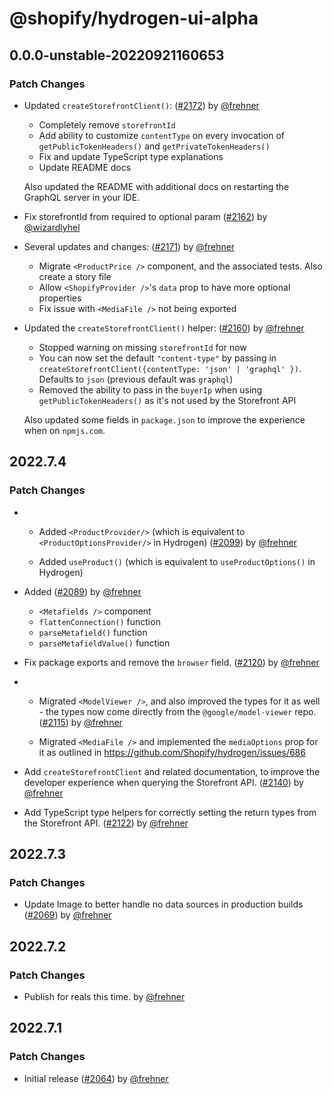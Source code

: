 # @shopify/hydrogen-ui-alpha

## 0.0.0-unstable-20220921160653

### Patch Changes

- Updated `createStorefrontClient()`: ([#2172](https://github.com/Shopify/hydrogen/pull/2172)) by [@frehner](https://github.com/frehner)

  - Completely remove `storefrontId`
  - Add ability to customize `contentType` on every invocation of `getPublicTokenHeaders()` and `getPrivateTokenHeaders()`
  - Fix and update TypeScript type explanations
  - Update README docs

  Also updated the README with additional docs on restarting the GraphQL server in your IDE.

* Fix storefrontId from required to optional param ([#2162](https://github.com/Shopify/hydrogen/pull/2162)) by [@wizardlyhel](https://github.com/wizardlyhel)

- Several updates and changes: ([#2171](https://github.com/Shopify/hydrogen/pull/2171)) by [@frehner](https://github.com/frehner)

  - Migrate `<ProductPrice />` component, and the associated tests. Also create a story file
  - Allow `<ShopifyProvider />`'s `data` prop to have more optional properties
  - Fix issue with `<MediaFile />` not being exported

* Updated the `createStorefrontClient()` helper: ([#2160](https://github.com/Shopify/hydrogen/pull/2160)) by [@frehner](https://github.com/frehner)

  - Stopped warning on missing `storefrontId` for now
  - You can now set the default `"content-type"` by passing in `createStorefrontClient({contentType: 'json' | 'graphql' })`. Defaults to `json` (previous default was `graphql`)
  - Removed the ability to pass in the `buyerIp` when using `getPublicTokenHeaders()` as it's not used by the Storefront API

  Also updated some fields in `package.json` to improve the experience when on `npmjs.com`.

## 2022.7.4

### Patch Changes

- - Added `<ProductProvider/>` (which is equivalent to `<ProductOptionsProvider/>` in Hydrogen) ([#2099](https://github.com/Shopify/hydrogen/pull/2099)) by [@frehner](https://github.com/frehner)

  - Added `useProduct()` (which is equivalent to `useProductOptions()` in Hydrogen)

* Added ([#2089](https://github.com/Shopify/hydrogen/pull/2089)) by [@frehner](https://github.com/frehner)

  - `<Metafields />` component
  - `flattenConnection()` function
  - `parseMetafield()` function
  - `parseMetafieldValue()` function

- Fix package exports and remove the `browser` field. ([#2120](https://github.com/Shopify/hydrogen/pull/2120)) by [@frehner](https://github.com/frehner)

* - Migrated `<ModelViewer />`, and also improved the types for it as well - the types now come directly from the `@google/model-viewer` repo. ([#2115](https://github.com/Shopify/hydrogen/pull/2115)) by [@frehner](https://github.com/frehner)

  - Migrated `<MediaFile />` and implemented the `mediaOptions` prop for it as outlined in https://github.com/Shopify/hydrogen/issues/686

- Add `createStorefrontClient` and related documentation, to improve the developer experience when querying the Storefront API. ([#2140](https://github.com/Shopify/hydrogen/pull/2140)) by [@frehner](https://github.com/frehner)

* Add TypeScript type helpers for correctly setting the return types from the Storefront API. ([#2122](https://github.com/Shopify/hydrogen/pull/2122)) by [@frehner](https://github.com/frehner)

## 2022.7.3

### Patch Changes

- Update Image to better handle no data sources in production builds ([#2069](https://github.com/Shopify/hydrogen/pull/2069)) by [@frehner](https://github.com/frehner)

## 2022.7.2

### Patch Changes

- Publish for reals this time. by [@frehner](https://github.com/frehner)

## 2022.7.1

### Patch Changes

- Initial release ([#2064](https://github.com/Shopify/hydrogen/pull/2064)) by [@frehner](https://github.com/frehner)
